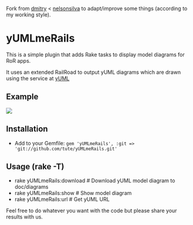 Fork from [dmitry](http://github.com/dmitry/yUMLmeRails/) < [nelsonsilva](http://github.com/nelsonsilva/yUMLmeRails/) to adapt/improve some things (according to my working style).

# yUMLmeRails

This is a simple plugin that adds Rake tasks to display model diagrams for RoR apps.

It uses an extended RailRoad to output yUML diagrams which are drawn using the service at [yUML](http://yuml.me)

## Example

<img src="http://yuml.me/diagram/scruffy/class/[User],[Task],[Assignment],[Status],[User]1-*[Assignment],[Task]1-*[Assignment],[Task]1-*[Status]"/>

## Installation

* Add to your Gemfile:
  `gem 'yUMLmeRails', :git => 'git://github.com/tute/yUMLmeRails.git'`

## Usage (rake -T)

 * rake yUMLmeRails:download            # Download yUML model diagram to doc/diagrams
 * rake yUMLmeRails:show                # Show model diagram
 * rake yUMLmeRails:url                 # Get yUML URL

Feel free to do whatever you want with the code but please share your results with us.
